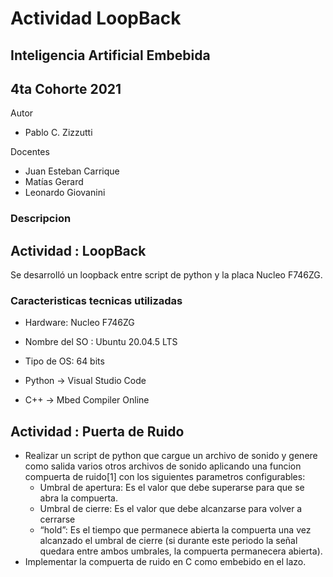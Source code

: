 # Actividad LoopBack

## Inteligencia Artificial Embebida

## 4ta Cohorte 2021

Autor

* Pablo C. Zizzutti

Docentes

* Juan Esteban Carrique
* Matías Gerard
* Leonardo Giovanini

### Descripcion

## Actividad : LoopBack
Se desarrolló un loopback entre script de python y la placa Nucleo F746ZG.

### Caracteristicas tecnicas utilizadas

* Hardware: Nucleo F746ZG

* Nombre del SO : Ubuntu 20.04.5 LTS
* Tipo de OS: 64 bits

* Python -> Visual Studio Code 
* C++ -> Mbed Compiler Online

## Actividad : Puerta de Ruido

* Realizar un script de python que cargue un archivo de sonido y genere como salida varios otros archivos de sonido aplicando una funcion compuerta de ruido[1] con los siguientes parametros configurables:
    *  Umbral de apertura: Es el valor que debe superarse para que se abra la compuerta.
    * Umbral de cierre: Es el valor que debe alcanzarse para volver a cerrarse
    * “hold”: Es el tiempo que permanece abierta la compuerta una vez alcanzado el umbral de cierre (si durante este periodo la señal quedara entre ambos umbrales, la compuerta permanecera abierta).
* Implementar la compuerta de ruido en C como embebido en el lazo.